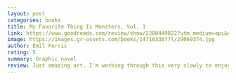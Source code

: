 ```yaml
---
layout: post
categories: books
title: My Favorite Thing Is Monsters, Vol. 1
link: https://www.goodreads.com/review/show/2280449822?utm_medium=api&utm_source=rss
image: https://images.gr-assets.com/books/1471633077l/29069374.jpg
author: Emil Ferris
rating: 5
summary: Graphic novel
review: Just amazing art. I'm working through this very slowly to enjoy it more.
---
```



